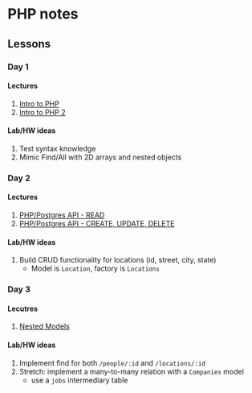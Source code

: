 # PHP notes

## Lessons

### Day 1

#### Lectures

1. [Intro to PHP](PHP.md)
1. [Intro to PHP 2](PHP2.md)

#### Lab/HW ideas

1. Test syntax knowledge
1. Mimic Find/All with 2D arrays and nested objects

### Day 2

#### Lectures

1. [PHP/Postgres API - READ](API.md)
1. [PHP/Postgres API - CREATE, UPDATE, DELETE](API2.md)

#### Lab/HW ideas

1. Build CRUD functionality for locations (id, street, city, state)
    - Model is `Location`, factory is `Locations`

### Day 3

#### Lecutres

1. [Nested Models](Nested_Models.md)

#### Lab/HW ideas

1. Implement find for both `/people/:id` and `/locations/:id`
1. Stretch: implement a many-to-many relation with a `Companies` model
    - use a `jobs` intermediary table
